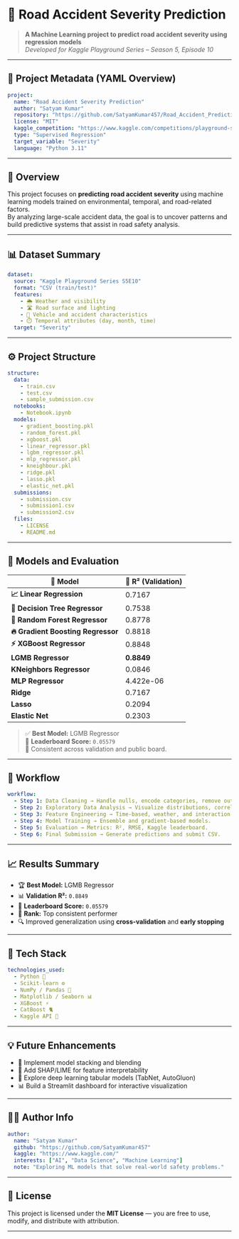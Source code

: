 # 🚗 Road Accident Severity Prediction  

> **A Machine Learning project to predict road accident severity using regression models**  
> _Developed for Kaggle Playground Series – Season 5, Episode 10_  

---

## 🧾 Project Metadata (YAML Overview)
```yaml
project:
  name: "Road Accident Severity Prediction"
  author: "Satyam Kumar"
  repository: "https://github.com/SatyamKumar457/Road_Accident_Prediction"
  license: "MIT"
  kaggle_competition: "https://www.kaggle.com/competitions/playground-series-s5e10"
  type: "Supervised Regression"
  target_variable: "Severity"
  language: "Python 3.11"
```

---

## 🎯 Overview  
This project focuses on **predicting road accident severity** using machine learning models trained on environmental, temporal, and road-related factors.  
By analyzing large-scale accident data, the goal is to uncover patterns and build predictive systems that assist in road safety analysis.

---

## 📊 Dataset Summary
```yaml
dataset:
  source: "Kaggle Playground Series S5E10"
  format: "CSV (train/test)"
  features:
    - 🌦️ Weather and visibility
    - 🛣️ Road surface and lighting
    - 🚗 Vehicle and accident characteristics
    - ⏱️ Temporal attributes (day, month, time)
  target: "Severity"
```

---

## ⚙️ Project Structure
```yaml
structure:
  data:
    - train.csv
    - test.csv
    - sample_submission.csv
  notebooks:
    - Notebook.ipynb
  models:
    - gradient_boosting.pkl
    - random_forest.pkl
    - xgboost.pkl
    - linear_regressor.pkl
    - lgbm_regressor.pkl
    - mlp_regressor.pkl
    - kneighbour.pkl
    - ridge.pkl
    - lasso.pkl
    - elastic_net.pkl
  submissions:
    - submission.csv
    - submission1.csv
    - submission2.csv
  files:
    - LICENSE
    - README.md
```

---

## 🤖 Models and Evaluation  
| 🧠 Model | 🎯 R² (Validation) |
|-----------|--------------------|
| **📈 Linear Regression** | 0.7167 |
| **🌲 Decision Tree Regressor** | 0.7538 |
| **🌲 Random Forest Regressor** | 0.8778 |
| **🔥 Gradient Boosting Regressor** | 0.8818 |
| **⚡ XGBoost Regressor** | 0.8848 |
| **LGMB Regressor** | **0.8849** |
| **KNeighbors Regressor** | 0.0846 |
| **MLP Regressor** | 4.422e-06 |
| **Ridge** | 0.7167 |
| **Lasso** | 0.2094 |
| **Elastic Net** | 0.2303 |


> ✅ **Best Model:** LGMB Regressor  
> 🏁 **Leaderboard Score:** `0.05579`  
> 📌 Consistent across validation and public board.

---

## 🧠 Workflow  
```yaml
workflow:
  - Step 1: Data Cleaning → Handle nulls, encode categories, remove outliers.
  - Step 2: Exploratory Data Analysis → Visualize distributions, correlations.
  - Step 3: Feature Engineering → Time-based, weather, and interaction features.
  - Step 4: Model Training → Ensemble and gradient-based models.
  - Step 5: Evaluation → Metrics: R², RMSE, Kaggle leaderboard.
  - Step 6: Final Submission → Generate predictions and submit CSV.
```

---

## 📈 Results Summary
- 🏆 **Best Model:** LGMB Regressor   
- 📊 **Validation R²:** `0.8849`  
- 💯 **Leaderboard Score:** `0.05579`  
- 🧩 **Rank:** Top consistent performer  
- 🔍 Improved generalization using **cross-validation** and **early stopping**  

---

## 🧰 Tech Stack
```yaml
technologies_used:
  - Python 🐍
  - Scikit-learn ⚙️
  - NumPy / Pandas 🧮
  - Matplotlib / Seaborn 📊
  - XGBoost ⚡
  - CatBoost 🐈
  - Kaggle API 🔌
```

---

## 💡 Future Enhancements
- 🧱 Implement model stacking and blending  
- 🧭 Add SHAP/LIME for feature interpretability  
- 🧠 Explore deep learning tabular models (TabNet, AutoGluon)  
- 📊 Build a Streamlit dashboard for interactive visualization  

---

## 👨‍💻 Author Info
```yaml
author:
  name: "Satyam Kumar"
  github: "https://github.com/SatyamKumar457"
  kaggle: "https://www.kaggle.com/"
  interests: ["AI", "Data Science", "Machine Learning"]
  note: "Exploring ML models that solve real-world safety problems."
```

---

## 📜 License
This project is licensed under the **MIT License** — you are free to use, modify, and distribute with attribution.  

---


